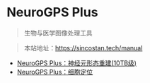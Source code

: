# NeuroGPS Plus

> 生物与医学图像处理工具

> 本站地址：https://sincostan.tech/manual


- [NeuroGPS Plus：神经元形态重建(10TB级)](/manual/NeuroGPS/Neuron_Reconstruction)
- [NeuroGPS Plus：细胞定位](/manual/NeuroGPS/Cell_Localization)





